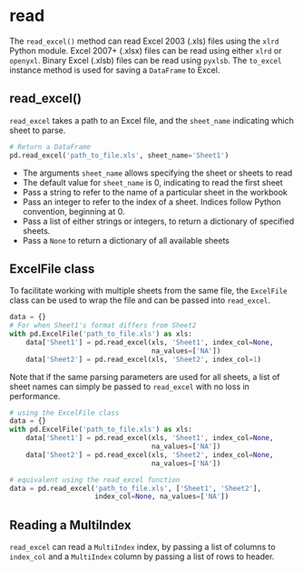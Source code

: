 # read

The `read_excel()` method can read Excel 2003 (.xls) files using the `xlrd` Python module. Excel 2007+ (.xlsx) files can be read using either `xlrd` or `openyxl`. Binary Excel (.xlsb) files can be read using `pyxlsb`. The `to_excel` instance method is used for saving a `DataFrame` to Excel.     

## read_excel()

`read_excel` takes a path to an Excel file, and the `sheet_name` indicating which sheet to parse.    

```python
# Return a DataFrame
pd.read_excel('path_to_file.xls', sheet_name='Sheet1')
```

+ The arguments `sheet_name` allows specifying the sheet or sheets to read
+ The default value for `sheet_name` is 0, indicating to read the first sheet
+ Pass a string to refer to the name of a particular sheet in the workbook
+ Pass an integer to refer to the index of a sheet. Indices follow Python convention, beginning at 0.
+ Pass a list of either strings or integers, to return a dictionary of specified sheets.
+ Pass a `None` to return a dictionary of all available sheets

## ExcelFile class

To facilitate working with multiple sheets from the same file, the `ExcelFile` class can be used to wrap the file and can be passed into `read_excel`.    

```python
data = {}
# For when Sheet1's format differs from Sheet2
with pd.ExcelFile('path_to_file.xls') as xls:
    data['Sheet1'] = pd.read_excel(xls, 'Sheet1', index_col=None,
                                   na_values=['NA'])
    data['Sheet2'] = pd.read_excel(xls, 'Sheet2', index_col=1)
```

Note that if the same parsing parameters are used for all sheets, a list of sheet names can simply be passed to `read_excel` with no loss in performance.    

```python
# using the ExcelFile class
data = {}
with pd.ExcelFile('path_to_file.xls') as xls:
    data['Sheet1'] = pd.read_excel(xls, 'Sheet1', index_col=None,
                                   na_values=['NA'])
    data['Sheet2'] = pd.read_excel(xls, 'Sheet2', index_col=None,
                                   na_values=['NA'])

# equivalent using the read_excel function
data = pd.read_excel('path_to_file.xls', ['Sheet1', 'Sheet2'],
                     index_col=None, na_values=['NA'])
```

## Reading a MultiIndex

`read_excel` can read a `MultiIndex` index, by passing a list of columns to `index_col` and a `MultiIndex` column by passing a list of rows to header. 

